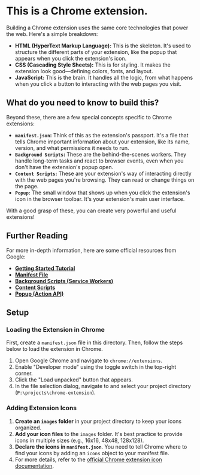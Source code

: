 # This is a Chrome extension.

Building a Chrome extension uses the same core technologies that power the web. Here's a simple breakdown:

*   **HTML (HyperText Markup Language):** This is the skeleton. It's used to structure the different parts of your extension, like the popup that appears when you click the extension's icon.
*   **CSS (Cascading Style Sheets):** This is for styling. It makes the extension look good—defining colors, fonts, and layout.
*   **JavaScript:** This is the brain. It handles all the logic, from what happens when you click a button to interacting with the web pages you visit.

## What do you need to know to build this?

Beyond these, there are a few special concepts specific to Chrome extensions:

*   **`manifest.json`:** Think of this as the extension's passport. It's a file that tells Chrome important information about your extension, like its name, version, and what permissions it needs to run.
*   **`Background Scripts`:** These are the behind-the-scenes workers. They handle long-term tasks and react to browser events, even when you don't have the extension's popup open.
*   **`Content Scripts`:** These are your extension's way of interacting directly with the web pages you're browsing. They can read or change things on the page.
*   **`Popup`:** The small window that shows up when you click the extension's icon in the browser toolbar. It's your extension's main user interface.

With a good grasp of these, you can create very powerful and useful extensions!

## Further Reading

For more in-depth information, here are some official resources from Google:

*   **[Getting Started Tutorial](https://developer.chrome.com/docs/extensions/get-started/tutorial/hello-world)**
*   **[Manifest File](https://developer.chrome.com/docs/extensions/reference/manifest)**
*   **[Background Scripts (Service Workers)](https://developer.chrome.com/docs/extensions/develop/concepts/service-workers)**
*   **[Content Scripts](https://developer.chrome.com/docs/extensions/develop/concepts/content-scripts)**
*   **[Popup (Action API)](https://developer.chrome.com/docs/extensions/reference/api/action)**

## Setup

### Loading the Extension in Chrome

First, create a `manifest.json` file in this directory. Then, follow the steps below to load the extension in Chrome.

1. Open Google Chrome and navigate to `chrome://extensions`.
2. Enable "Developer mode" using the toggle switch in the top-right corner.
3. Click the "Load unpacked" button that appears.
4. In the file selection dialog, navigate to and select your project directory (`P:\projects\chrome-extension`).

### Adding Extension Icons

1.  **Create an `images` folder** in your project directory to keep your icons organized.
2.  **Add your icon files** to the `images` folder. It's best practice to provide icons in multiple sizes (e.g., 16x16, 48x48, 128x128).
3.  **Declare the icons in `manifest.json`**. You need to tell Chrome where to find your icons by adding an `icons` object to your manifest file.
4. For more details, refer to the [official Chrome extension icon documentation](https://developer.chrome.com/docs/extensions/reference/manifest/icons).

